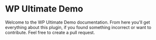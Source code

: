 # WP Ultimate Demo

Welcome to the WP Ultimate Demo documentation. From here you'll get everything about this plugin, if you found something incorrect or want to contribute. Feel free to create a pull request.
